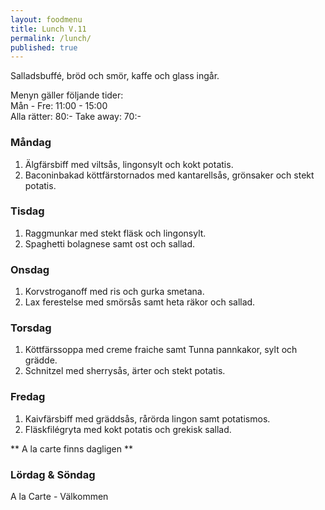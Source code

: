 ```yaml
---
layout: foodmenu
title: Lunch V.11
permalink: /lunch/
published: true
---
```

Salladsbuffé, bröd och smör, kaffe och glass ingår.

Menyn gäller följande tider:  
Mån - Fre: 11:00 - 15:00  
Alla rätter: 80:- Take away: 70:- 

### Måndag

1. Älgfärsbiff med viltsås, lingonsylt och kokt potatis.
2. Baconinbakad köttfärstornados med kantarellsås, grönsaker och stekt potatis.

### Tisdag

1. Raggmunkar med stekt fläsk och lingonsylt.
2. Spaghetti bolagnese samt ost och sallad.


### Onsdag

1. Korvstroganoff med ris och gurka smetana.
2. Lax ferestelse med smörsås samt heta räkor och sallad.

### Torsdag
 
1. Köttfärssoppa med creme fraiche samt Tunna pannkakor, sylt och grädde.
2. Schnitzel med sherrysås, ärter och stekt potatis.
 
### Fredag
 
1. Kaivfärsbiff med gräddsås, rårörda lingon samt potatismos.
2. Fläskfilégryta med kokt potatis och grekisk sallad.

** A la carte finns dagligen **  

### Lördag & Söndag
A la Carte - Välkommen
